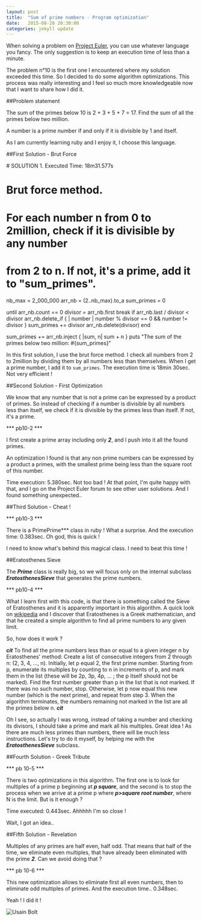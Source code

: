```yaml
---
layout: post
title:  "Sum of prime numbers - Program optimization"
date:   2015-08-28 20:30:00
categories: jekyll update
---
```

When solving a problem on <a href="https://projecteuler.net/">Project Euler</a>, you can use whatever language you fancy. The only suggestion is to keep an execution time of less than a minute.

The problem n°10 is the first one I encountered where my solution exceeded this time. So I decided to do some algorithm optimizations. This process was really interesting and I feel so much more knowledgeable now that I want to share how I did it.

##Problem statement

<div class="blockquote">
The sum of the primes below 10 is 2 + 3 + 5 + 7 = 17.
Find the sum of all the primes below two million.
</div>

A number is a prime number if and only if it is divisible by 1 and itself.

As I am currently learning ruby and I enjoy it, I choose this language.

##First Solution - Brut Force

<div class="highlight">
# SOLUTION 1. Executed Time: 18m31.577s

# Brut force method. 
# For each number n from 0 to 2million, check if it is divisible by any number 
# from 2 to n. If not, it's a prime, add it to "sum_primes".

nb_max = 2_000_000
arr_nb = (2..nb_max).to_a
sum_primes = 0

until arr_nb.count == 0
  divisor = arr_nb.first
  break if arr_nb.last / divisor < divisor
  arr_nb.delete_if { | number | number % divisor == 0 && number != divisor }
  sum_primes += divisor
  arr_nb.delete(divisor)
end

sum_primes += arr_nb.inject { |sum, n| sum + n }
puts "The sum of the primes below two million: #{sum_primes}"
</div>

In this first solution, I use the brut force method. I check all numbers from 2 to 2million by dividing them by all numbers less than themselves. When I get a prime number,  I add it to <code>sum_primes</code>. The execution time is 18min 30sec. Not very efficient !

##Second Solution - First Optimization

We know that any number that is not a prime can be expressed by a product of primes. So instead of checking if a number is divisible by all numbers less than itself, we check if it is divisible by the primes less than itself. If not, it's a prime.

*** pb10-2 ***

I first create a prime array including only ***2***, and I push into it all the found primes.

An optimization I found is that any non prime numbers can be expressed by a product a primes, with the smallest prime being less than the square root of this number.

Time execution: 5.380sec. Not too bad ! At that point, I'm quite happy with that, and I go on the Project Euler forum to see other user solutions. And I found something unexpected..

##Third Solution - Cheat !

*** pb10-3 ***

There is a <cod>Prime</cod>Prime*** class in ruby ! What a surprise. And the execution time: 0.383sec. Oh god, this is quick !

I need to know what's behind this magical class. I need to beat this time !

##Eratosthenes Sieve

The ***Prime*** class is really big, so we will focus only on the internal subclass ***EratosthenesSieve*** that generates the prime numbers.

*** pb10-4 ***

What I learn first with this code, is that there is something called the Sieve of Eratosthenes and it is apparently important in this algorithm. 
A quick look on <a href="https://en.wikipedia.org/wiki/Sieve_of_Eratosthenes">wikipedia</a> and I discover that Eratosthenes is a Greek mathematician, and that he created a simple algorithm to find all prime numbers to any given limit.

So, how does it work ?

***cit***
To find all the prime numbers less than or equal to a given integer n by Eratosthenes' method:
Create a list of consecutive integers from 2 through n: (2, 3, 4, ..., n).
Initially, let p equal 2, the first prime number.
Starting from p, enumerate its multiples by counting to n in increments of p, and mark them in the list (these will be 2p, 3p, 4p, ... ; the p itself should not be marked).
Find the first number greater than p in the list that is not marked. If there was no such number, stop. Otherwise, let p now equal this new number (which is the next prime), and repeat from step 3.
When the algorithm terminates, the numbers remaining not marked in the list are all the primes below n.
***cit***

Oh I see, so actually I was wrong, instead of taking a number and checking its divisors, I should take a prime and mark all his multiples. Great idea ! As there are much less primes than numbers, there will be much less instructions. Let's try to do it myself, by helping me with the ***EratosthenesSieve*** subclass.

##Fourth Solution - Greek Tribute

*** pb 10-5 ***

There is two optimizations in this algorithm. The first one is to look for multiples of a prime p beginning at ***p square***, and the second is to stop the process when we arrive at a prime p where ***p>square root number***, where N is the limit. But is it enough ?

Time executed: 0.443sec. Ahhhhh I'm so close !

Wait, I got an idea..

##Fifth Solution - Revelation

Multiples of any primes are half even, half odd. That means that half of the time, we eliminate even multiples, that have already been eliminated with the prime ***2***. Can we avoid doing that ?

*** pb 10-6 ***

This new optimization allows to eliminate first all even numbers, then to eliminate odd multiples of primes. And the execution time.. 0.348sec.

Yeah ! I did it !

![Usain Bolt]({{site.baseurl}}/assets/usain_bolt.jpg)